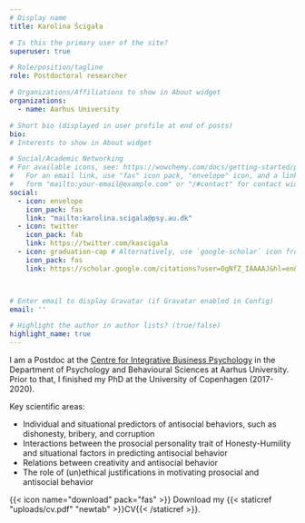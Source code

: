 ```yaml
---
# Display name
title: Karolina Ścigała

# Is this the primary user of the site?
superuser: true

# Role/position/tagline
role: Postdoctoral researcher

# Organizations/Affiliations to show in About widget
organizations:
  - name: Aarhus University

# Short bio (displayed in user profile at end of posts)
bio: 
# Interests to show in About widget

# Social/Academic Networking
# For available icons, see: https://wowchemy.com/docs/getting-started/page-builder/#icons
#   For an email link, use "fas" icon pack, "envelope" icon, and a link in the
#   form "mailto:your-email@example.com" or "/#contact" for contact widget.
social:
  - icon: envelope
    icon_pack: fas
    link: "mailto:karolina.scigala@psy.au.dk"
  - icon: twitter
    icon_pack: fab
    link: https://twitter.com/kascigala
  - icon: graduation-cap # Alternatively, use `google-scholar` icon from `ai` icon pack
    icon_pack: fas
    link: https://scholar.google.com/citations?user=OgNfZ_IAAAAJ&hl=en&oi=ao



# Enter email to display Gravatar (if Gravatar enabled in Config)
email: ''

# Highlight the author in author lists? (true/false)
highlight_name: true
---
```

I am a Postdoc at the [Centre for Integrative Business Psychology](https://psy.au.dk/cibp/researchers) in the Department of Psychology and Behavioural Sciences at Aarhus University. Prior to that, I finished my PhD at the University of Copenhagen (2017-2020).

Key scientific areas:
- Individual and situational predictors of antisocial behaviors, such as dishonesty,
bribery, and corruption
- Interactions between the prosocial personality trait of Honesty-Humility and
situational factors in predicting antisocial behavior
- Relations between creativity and antisocial behavior
- The role of (un)ethical justifications in motivating prosocial and antisocial behavior


{{< icon name="download" pack="fas" >}} Download my {{< staticref "uploads/cv.pdf" "newtab" >}}CV{{< /staticref >}}.
